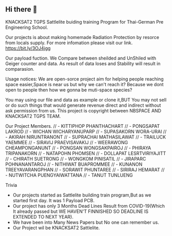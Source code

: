 ## Hi there 👋


KNACKSAT2 TGPS
Sattlelite buiding training Program for Thai-German Pre Engineering School.

Our projects is about making homemade Radiation Protection by resorce from locals supply.
For more infomation please visit our link. https://bit.ly/3OJ4jgg

Our payload fuction.
We Compare between sheilded and UnShiled with Geiger counter and data.
As result of data loses and Stability will result in comparasion.

Usage notices:
We are open-sorce project aim for helping people reaching space easier,Space is near us but why we can't reach it? 
Because we dont open to people then how we gonna be muti-space species?

You may using our file and data as example or clone it,BUT You may not sell or do such things that would generate revenue direct and indirect without ask permission from us. This project is copyright between NBSPACE AND KNACKSAT2 TGPS TEAM.

Our Project Members.
//                   - KITTIPHOP  PHANTHACHART
//                   - PONGSAPAT  LAKROD
//                   - WICHAN     WICHARYANUPARP
//                   - SUPASAKORN WORA-URAI
//                   - AKIRAH     NIRUNTRANONT
//                   - SUPRACHAI  MATHASILAWAT
//                   - TRAILUCK   YAEMMEE
//                   - SIRAVIJ    PRAEVISAVAKIJ
//                   - WEERAWONG  CHEAMPONGANUNT
//                   - PONGSAN    WONGSAKPAIROJ
//                   - PHIRAYA    TRIPANAKORN
//                   - NATAPOHN   PHOMSEN
//                   - DOLLAPAT   LESRTVIRIYAJITT
//                   - CHIRATH    SUETRONG
//                   - WONGKOM    PINISATIL
//                   - JIRAPARC   POHNANANTAROJ
//                   - NITHIWAT   BUAPROMMEE
//                   - KUNANON    TREEYAVARANGPHAN
//                   - SORAWIT    PHUNTAREE
//                   - SIRIRAJ    HEMARAT
//                   - NUTWITCHA  PUENGYAIWATTANA
//                   - TANUT      TUNLUENG
  
Trivia
- Our projects started as Sattlelite building train program,But as we started first day. It was 1 Payload PCB.
- Our project has only 3 Months Dead Lines Result from COVID-19(Which It already passed but WE HAVEN'T FINNISHED SO DEADLINE IS EXTENDED TO NEXT YEAR).
- We have been into Many News Papers but No one can remember us.
- Our Project wil be KNACKSAT2 Sattlelite.
  
  
<!-- 

**Here are some ideas to get you started:**

🙋‍♀️ A short introduction - what is your organization all about?
🌈 Contribution guidelines - how can the community get involved?
👩‍💻 Useful resources - where can the community find your docs? Is there anything else the community should know?
🍿 Fun facts - what does your team eat for breakfast?
🧙 Remember, you can do mighty things with the power of [Markdown](https://docs.github.com/github/writing-on-github/getting-started-with-writing-and-formatting-on-github/basic-writing-and-formatting-syntax)
-->
